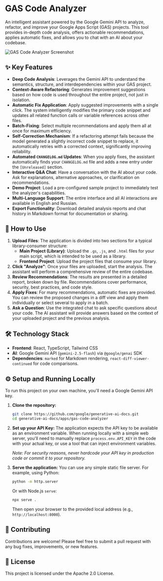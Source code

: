 # GAS Code Analyzer

An intelligent assistant powered by the Google Gemini API to analyze, refactor, and improve your Google Apps Script (GAS) projects. This tool provides in-depth code analysis, offers actionable recommendations, applies automatic fixes, and allows you to chat with an AI about your codebase.

![GAS Code Analyzer Screenshot](https://storage.googleapis.com/generative-ai-docs/images/gas-code-analyzer-screenshot.png)

## ✨ Key Features

-   **Deep Code Analysis**: Leverages the Gemini API to understand the semantics, structure, and interdependencies within your GAS project.
-   **Context-Aware Refactoring**: Generates improvement suggestions based on how code is used throughout the entire project, not just in isolation.
-   **Automatic Fix Application**: Apply suggested improvements with a single click. The system intelligently modifies the primary code snippet and updates all related function calls or variable references across other files.
-   **Batch-Fixing**: Select multiple recommendations and apply them all at once for maximum efficiency.
-   **Self-Correction Mechanism**: If a refactoring attempt fails because the model generated a slightly incorrect code snippet to replace, it automatically retries with a corrected context, significantly improving reliability.
-   **Automated `CHANGELOG.md` Updates**: When you apply fixes, the assistant automatically finds your `CHANGELOG.md` file and adds a new entry under the `[Unreleased]` section.
-   **Interactive Q&A Chat**: Have a conversation with the AI about your code. Ask for explanations, alternative approaches, or clarification on recommendations.
-   **Demo Project**: Load a pre-configured sample project to immediately test the analyzer's capabilities.
-   **Multi-Language Support**: The entire interface and all AI interactions are available in English and Russian.
-   **Export Functionality**: Download detailed analysis reports and chat history in Markdown format for documentation or sharing.

## 🚀 How to Use

1.  **Upload Files**: The application is divided into two sections for a typical library-consumer structure:
    *   **Main Project (Library)**: Upload the `.gs`, `.js`, and `.html` files for your main script, which is intended to be used as a library.
    *   **Frontend Project**: Upload the project files that consume your library.
2.  **Click "Analyze"**: Once your files are uploaded, start the analysis. The assistant will perform a comprehensive review of the entire codebase.
3.  **Review Recommendations**: The results are presented in a detailed report, broken down by file. Recommendations cover performance, security, best practices, and code style.
4.  **Apply Fixes**: For many recommendations, automatic fixes are provided. You can review the proposed changes in a diff view and apply them individually or select several to apply in a batch.
5.  **Ask a Question**: Use the integrated chat to ask specific questions about your code. The AI assistant will provide answers based on the context of your uploaded project and the previous analysis.

## 🛠️ Technology Stack

-   **Frontend**: React, TypeScript, Tailwind CSS
-   **AI**: Google Gemini API (`gemini-2.5-flash`) via `@google/genai` SDK
-   **Dependencies**: `marked` for Markdown rendering, `react-diff-viewer-continued` for code comparisons.

## ⚙️ Setup and Running Locally

To run this project on your own machine, you'll need a Google Gemini API key.

1.  **Clone the repository:**
    ```bash
    git clone https://github.com/google/generative-ai-docs.git
    cd generative-ai-docs/apps/gas-code-analyzer
    ```

2.  **Set up your API Key:**
    The application expects the API key to be available as an environment variable. When running locally with a simple web server, you'll need to manually replace `process.env.API_KEY` in the code with your actual key, or use a tool that can inject environment variables.

    *Note: For security reasons, never hardcode your API key in production code or commit it to your repository.*

3.  **Serve the application:**
    You can use any simple static file server. For example, using Python:
    ```bash
    python -m http.server
    ```
    Or with Node.js `serve`:
    ```bash
    npx serve .
    ```
    Then open your browser to the provided local address (e.g., `http://localhost:8000`).

## 🤝 Contributing

Contributions are welcome! Please feel free to submit a pull request with any bug fixes, improvements, or new features.

## 📄 License

This project is licensed under the Apache 2.0 License.
